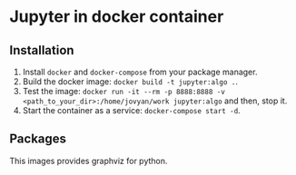 # Jupyter in docker container

## Installation

1. Install `docker` and `docker-compose` from your package manager.
1. Build the docker image: `docker build -t jupyter:algo .`.
1. Test the image: `docker run -it --rm -p 8888:8888 -v
   <path_to_your_dir>:/home/jovyan/work jupyter:algo` and then, stop it.
1. Start the container as a service: `docker-compose start -d`.

## Packages

This images provides graphviz for python.
